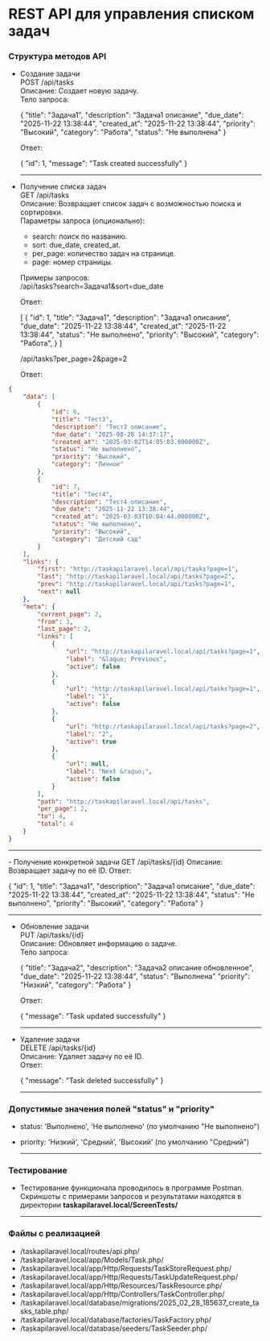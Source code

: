 # REST API для управления списком задач

### Структура методов API

- Создание задачи  
  POST /api/tasks  
  Описание: Создает новую задачу.  
  Тело запроса:  
  
  {
    "title": "Задача1",
    "description": "Задача1 описание",
    "due_date": "2025-11-22 13:38:44",
    "created_at": "2025-11-22 13:38:44",
    "priority": "Высокий",
    "category": "Работа",
    "status": "Не выполнена"
  }
  
  
  Ответ:  
  
  {
    "id": 1,
    "message": "Task created successfully"
  }
    <hr>
- Получение списка задач  
  GET /api/tasks  
  Описание: Возвращает список задач с возможностью поиска и сортировки.  
  Параметры запроса (опционально):
  - search: поиск по названию.
  - sort: due_date, created_at.
  - per_page: количество задач на странице.
  - page: номер страницы.

  Примеры запросов:  
  /api/tasks?search=Задача1&sort=due_date  

  Ответ:  
  
  [
    {
      "id": 1,
      "title": "Задача1",
      "description": "Задача1 описание",
      "due_date": "2025-11-22 13:38:44",
      "created_at": "2025-11-22 13:38:44",
      "status": "Не выполнено",
      "priority": "Высокий",
      "category": "Работа",
    }
  ]

  /api/tasks?per_page=2&page=2 

  Ответ:  
  
```json
{
    "data": [
        {
            "id": 6,
            "title": "Тест3",
            "description": "Тест3 описание",
            "due_date": "2025-08-28 14:37:17",
            "created_at": "2025-03-02T14:05:03.000000Z",
            "status": "Не выполнено",
            "priority": "Высокий",
            "category": "Личное"
        },
        {
            "id": 7,
            "title": "Тест4",
            "description": "Тест4 описание",
            "due_date": "2025-11-22 13:38:44",
            "created_at": "2025-03-03T10:04:44.000000Z",
            "status": "Не выполнено",
            "priority": "Высокий",
            "category": "Детский сад"
        }
    ],
    "links": {
        "first": "http://taskapilaravel.local/api/tasks?page=1",
        "last": "http://taskapilaravel.local/api/tasks?page=2",
        "prev": "http://taskapilaravel.local/api/tasks?page=1",
        "next": null
    },
    "meta": {
        "current_page": 2,
        "from": 3,
        "last_page": 2,
        "links": [
            {
                "url": "http://taskapilaravel.local/api/tasks?page=1",
                "label": "&laquo; Previous",
                "active": false
            },
            {
                "url": "http://taskapilaravel.local/api/tasks?page=1",
                "label": "1",
                "active": false
            },
            {
                "url": "http://taskapilaravel.local/api/tasks?page=2",
                "label": "2",
                "active": true
            },
            {
                "url": null,
                "label": "Next &raquo;",
                "active": false
            }
        ],
        "path": "http://taskapilaravel.local/api/tasks",
        "per_page": 2,
        "to": 4,
        "total": 4
    }
}
```
<hr>
- Получение конкретной задачи  
  GET /api/tasks/{id}  
  Описание: Возвращает задачу по её ID.  
  Ответ:  
  
  {
    "id": 1,
    "title": "Задача1",
    "description": "Задача1 описание",
    "due_date": "2025-11-22 13:38:44",
    "created_at": "2025-11-22 13:38:44",
    "status": "Не выполнено",
    "priority": "Высокий",
    "category": "Работа"
  }
    <hr>
- Обновление задачи  
  PUT /api/tasks/{id}  
  Описание: Обновляет информацию о задаче.  
  Тело запроса:  
  
  {
    "title": "Задача2",
    "description": "Задача2 описание обновленное",
    "due_date": "2025-11-22 13:38:44",
    "status": "Выполнена"
    "priority": "Низкий",
    "category": "Работа"
  }
  
  
  Ответ:  
  
  {
    "message": "Task updated successfully"
  }
    <hr>
- Удаление задачи  
  DELETE /api/tasks/{id}  
  Описание: Удаляет задачу по её ID.  
  Ответ:  
  
  {
    "message": "Task deleted successfully"
  }
    <hr>
### Допустимые значения полей "status" и "priority"
- status: 'Выполнено', 'Не выполнено' (по умолчанию "Не выполнено")

- priority: 'Низкий', 'Средний', 'Высокий' (по умолчанию "Средний")
    <hr>
### Тестирование
- Тестирование функционала проводилось в программе Postman. Скриншоты с примерами запросов и результатами находятся в директории <b>taskapilaravel.local/ScreenTests/</b>
    <hr>
### Файлы с реализацией
- /taskapilaravel.local/routes/api.php/
- /taskapilaravel.local/app/Models/Task.php/
- /taskapilaravel.local/app/Http/Requests/TaskStoreRequest.php/
- /taskapilaravel.local/app/Http/Requests/TaskUpdateRequest.php/
- /taskapilaravel.local/app/Http/Resources/TaskResource.php/
- /taskapilaravel.local/app/Http/Controllers/TaskController.php/
- /taskapilaravel.local/database/migrations/2025_02_28_185637_create_tasks_table.php/
- /taskapilaravel.local/database/factories/TaskFactory.php/
- /taskapilaravel.local/database/seeders/TaskSeeder.php/
